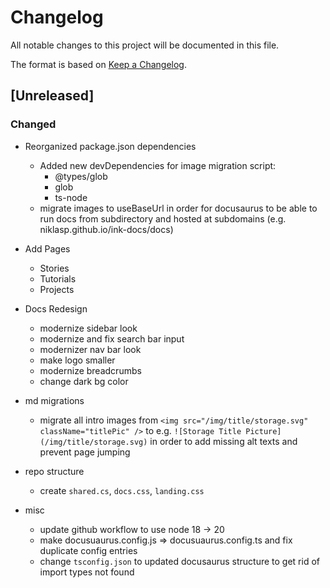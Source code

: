 # Changelog

All notable changes to this project will be documented in this file.

The format is based on [Keep a Changelog](https://keepachangelog.com/en/1.0.0/).

## [Unreleased]

### Changed

- Reorganized package.json dependencies

  - Added new devDependencies for image migration script:
    - @types/glob
    - glob
    - ts-node
  - migrate images to useBaseUrl in order for docusaurus to be able to run docs from subdirectory and hosted at subdomains (e.g. niklasp.github.io/ink-docs/docs)

- Add Pages

  - Stories
  - Tutorials
  - Projects

- Docs Redesign

  - modernize sidebar look
  - modernize and fix search bar input
  - modernizer nav bar look
  - make logo smaller
  - modernize breadcrumbs
  - change dark bg color

- md migrations

  - migrate all intro images from `<img src="/img/title/storage.svg" className="titlePic" />` to e.g. `![Storage Title Picture](/img/title/storage.svg)` in order to add missing alt texts and prevent page jumping

- repo structure

  - create `shared.cs`, `docs.css`, `landing.css`

- misc
  - update github workflow to use node 18 -> 20
  - make docusuaurus.config.js => docusuaurus.config.ts and fix duplicate config entries
  - change `tsconfig.json` to updated docusaurus structure to get rid of import types not found
